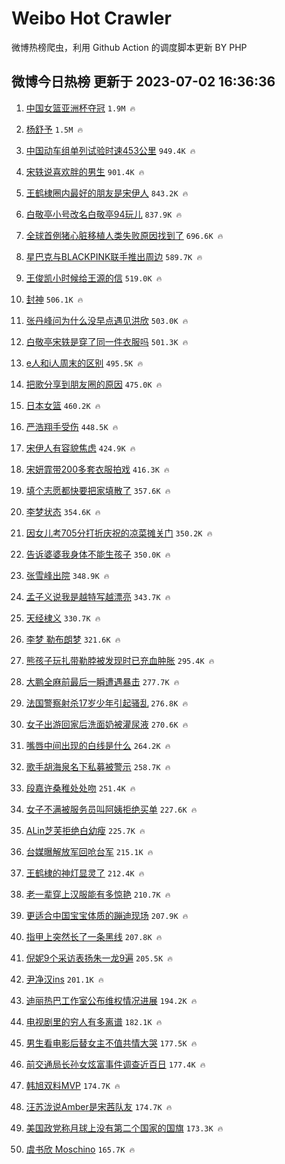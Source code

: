 # Weibo Hot Crawler 



微博热榜爬虫，利用 Github Action 的调度脚本更新 BY PHP 


## 微博今日热榜 更新于 2023-07-02 16:36:36 
1. [中国女篮亚洲杯夺冠](https://s.weibo.com/weibo?q=%23%E4%B8%AD%E5%9B%BD%E5%A5%B3%E7%AF%AE%E4%BA%9A%E6%B4%B2%E6%9D%AF%E5%A4%BA%E5%86%A0%23&t=31&band_rank=1&Refer=top) `1.9M 🔥` 

1. [杨舒予](https://s.weibo.com/weibo?q=%E6%9D%A8%E8%88%92%E4%BA%88&t=31&band_rank=2&Refer=top) `1.5M 🔥` 

1. [中国动车组单列试验时速453公里](https://s.weibo.com/weibo?q=%23%E4%B8%AD%E5%9B%BD%E5%8A%A8%E8%BD%A6%E7%BB%84%E5%8D%95%E5%88%97%E8%AF%95%E9%AA%8C%E6%97%B6%E9%80%9F453%E5%85%AC%E9%87%8C%23&t=31&band_rank=3&Refer=top) `949.4K 🔥` 

1. [宋轶说喜欢胖的男生](https://s.weibo.com/weibo?q=%23%E5%AE%8B%E8%BD%B6%E8%AF%B4%E5%96%9C%E6%AC%A2%E8%83%96%E7%9A%84%E7%94%B7%E7%94%9F%23&t=31&band_rank=4&Refer=top) `901.4K 🔥` 

1. [王鹤棣圈内最好的朋友是宋伊人](https://s.weibo.com/weibo?q=%23%E7%8E%8B%E9%B9%A4%E6%A3%A3%E5%9C%88%E5%86%85%E6%9C%80%E5%A5%BD%E7%9A%84%E6%9C%8B%E5%8F%8B%E6%98%AF%E5%AE%8B%E4%BC%8A%E4%BA%BA%23&t=31&band_rank=5&Refer=top) `843.2K 🔥` 

1. [白敬亭小号改名白敬亭94玩儿](https://s.weibo.com/weibo?q=%23%E7%99%BD%E6%95%AC%E4%BA%AD%E5%B0%8F%E5%8F%B7%E6%94%B9%E5%90%8D%E7%99%BD%E6%95%AC%E4%BA%AD94%E7%8E%A9%E5%84%BF%23&t=31&band_rank=6&Refer=top) `837.9K 🔥` 

1. [全球首例猪心脏移植人类失败原因找到了](https://s.weibo.com/weibo?q=%23%E5%85%A8%E7%90%83%E9%A6%96%E4%BE%8B%E7%8C%AA%E5%BF%83%E8%84%8F%E7%A7%BB%E6%A4%8D%E4%BA%BA%E7%B1%BB%E5%A4%B1%E8%B4%A5%E5%8E%9F%E5%9B%A0%E6%89%BE%E5%88%B0%E4%BA%86%23&t=31&band_rank=7&Refer=top) `696.6K 🔥` 

1. [星巴克与BLACKPINK联手推出周边](https://s.weibo.com/weibo?q=%23%E6%98%9F%E5%B7%B4%E5%85%8B%E4%B8%8EBLACKPINK%E8%81%94%E6%89%8B%E6%8E%A8%E5%87%BA%E5%91%A8%E8%BE%B9%23&t=31&band_rank=8&Refer=top) `589.7K 🔥` 

1. [王俊凯小时候给王源的信](https://s.weibo.com/weibo?q=%23%E7%8E%8B%E4%BF%8A%E5%87%AF%E5%B0%8F%E6%97%B6%E5%80%99%E7%BB%99%E7%8E%8B%E6%BA%90%E7%9A%84%E4%BF%A1%23&t=31&band_rank=9&Refer=top) `519.0K 🔥` 

1. [封神](https://s.weibo.com/weibo?q=%E5%B0%81%E7%A5%9E&t=31&band_rank=10&Refer=top) `506.1K 🔥` 

1. [张丹峰问为什么没早点遇见洪欣](https://s.weibo.com/weibo?q=%23%E5%BC%A0%E4%B8%B9%E5%B3%B0%E9%97%AE%E4%B8%BA%E4%BB%80%E4%B9%88%E6%B2%A1%E6%97%A9%E7%82%B9%E9%81%87%E8%A7%81%E6%B4%AA%E6%AC%A3%23&t=31&band_rank=11&Refer=top) `503.0K 🔥` 

1. [白敬亭宋轶是穿了同一件衣服吗](https://s.weibo.com/weibo?q=%23%E7%99%BD%E6%95%AC%E4%BA%AD%E5%AE%8B%E8%BD%B6%E6%98%AF%E7%A9%BF%E4%BA%86%E5%90%8C%E4%B8%80%E4%BB%B6%E8%A1%A3%E6%9C%8D%E5%90%97%23&t=31&band_rank=12&Refer=top) `501.3K 🔥` 

1. [e人和i人周末的区别](https://s.weibo.com/weibo?q=%23e%E4%BA%BA%E5%92%8Ci%E4%BA%BA%E5%91%A8%E6%9C%AB%E7%9A%84%E5%8C%BA%E5%88%AB%23&t=31&band_rank=13&Refer=top) `495.5K 🔥` 

1. [把歌分享到朋友圈的原因](https://s.weibo.com/weibo?q=%E6%8A%8A%E6%AD%8C%E5%88%86%E4%BA%AB%E5%88%B0%E6%9C%8B%E5%8F%8B%E5%9C%88%E7%9A%84%E5%8E%9F%E5%9B%A0&t=31&band_rank=14&Refer=top) `475.0K 🔥` 

1. [日本女篮](https://s.weibo.com/weibo?q=%E6%97%A5%E6%9C%AC%E5%A5%B3%E7%AF%AE&t=31&band_rank=15&Refer=top) `460.2K 🔥` 

1. [严浩翔手受伤](https://s.weibo.com/weibo?q=%23%E4%B8%A5%E6%B5%A9%E7%BF%94%E6%89%8B%E5%8F%97%E4%BC%A4%23&t=31&band_rank=16&Refer=top) `448.5K 🔥` 

1. [宋伊人有容貌焦虑](https://s.weibo.com/weibo?q=%23%E5%AE%8B%E4%BC%8A%E4%BA%BA%E6%9C%89%E5%AE%B9%E8%B2%8C%E7%84%A6%E8%99%91%23&t=31&band_rank=17&Refer=top) `424.9K 🔥` 

1. [宋妍霏带200多套衣服拍戏](https://s.weibo.com/weibo?q=%23%E5%AE%8B%E5%A6%8D%E9%9C%8F%E5%B8%A6200%E5%A4%9A%E5%A5%97%E8%A1%A3%E6%9C%8D%E6%8B%8D%E6%88%8F%23&t=31&band_rank=18&Refer=top) `416.3K 🔥` 

1. [填个志愿都快要把家填散了](https://s.weibo.com/weibo?q=%23%E5%A1%AB%E4%B8%AA%E5%BF%97%E6%84%BF%E9%83%BD%E5%BF%AB%E8%A6%81%E6%8A%8A%E5%AE%B6%E5%A1%AB%E6%95%A3%E4%BA%86%23&t=31&band_rank=19&Refer=top) `357.6K 🔥` 

1. [李梦状态](https://s.weibo.com/weibo?q=%E6%9D%8E%E6%A2%A6%E7%8A%B6%E6%80%81&t=31&band_rank=20&Refer=top) `354.6K 🔥` 

1. [因女儿考705分打折庆祝的凉菜摊关门](https://s.weibo.com/weibo?q=%23%E5%9B%A0%E5%A5%B3%E5%84%BF%E8%80%83705%E5%88%86%E6%89%93%E6%8A%98%E5%BA%86%E7%A5%9D%E7%9A%84%E5%87%89%E8%8F%9C%E6%91%8A%E5%85%B3%E9%97%A8%23&t=31&band_rank=21&Refer=top) `350.2K 🔥` 

1. [告诉婆婆我身体不能生孩子](https://s.weibo.com/weibo?q=%23%E5%91%8A%E8%AF%89%E5%A9%86%E5%A9%86%E6%88%91%E8%BA%AB%E4%BD%93%E4%B8%8D%E8%83%BD%E7%94%9F%E5%AD%A9%E5%AD%90%23&t=31&band_rank=22&Refer=top) `350.0K 🔥` 

1. [张雪峰出院](https://s.weibo.com/weibo?q=%23%E5%BC%A0%E9%9B%AA%E5%B3%B0%E5%87%BA%E9%99%A2%23&t=31&band_rank=23&Refer=top) `348.9K 🔥` 

1. [孟子义说我是越特写越漂亮](https://s.weibo.com/weibo?q=%23%E5%AD%9F%E5%AD%90%E4%B9%89%E8%AF%B4%E6%88%91%E6%98%AF%E8%B6%8A%E7%89%B9%E5%86%99%E8%B6%8A%E6%BC%82%E4%BA%AE%23&t=31&band_rank=24&Refer=top) `343.7K 🔥` 

1. [天经棣义](https://s.weibo.com/weibo?q=%E5%A4%A9%E7%BB%8F%E6%A3%A3%E4%B9%89&t=31&band_rank=25&Refer=top) `330.7K 🔥` 

1. [李梦 勒布朗梦](https://s.weibo.com/weibo?q=%E6%9D%8E%E6%A2%A6%20%E5%8B%92%E5%B8%83%E6%9C%97%E6%A2%A6&t=31&band_rank=26&Refer=top) `321.6K 🔥` 

1. [熊孩子玩扎带勒脖被发现时已充血肿胀](https://s.weibo.com/weibo?q=%23%E7%86%8A%E5%AD%A9%E5%AD%90%E7%8E%A9%E6%89%8E%E5%B8%A6%E5%8B%92%E8%84%96%E8%A2%AB%E5%8F%91%E7%8E%B0%E6%97%B6%E5%B7%B2%E5%85%85%E8%A1%80%E8%82%BF%E8%83%80%23&t=31&band_rank=27&Refer=top) `295.4K 🔥` 

1. [大鹏全麻前最后一瞬遭遇暴击](https://s.weibo.com/weibo?q=%23%E5%A4%A7%E9%B9%8F%E5%85%A8%E9%BA%BB%E5%89%8D%E6%9C%80%E5%90%8E%E4%B8%80%E7%9E%AC%E9%81%AD%E9%81%87%E6%9A%B4%E5%87%BB%23&t=31&band_rank=28&Refer=top) `277.7K 🔥` 

1. [法国警察射杀17岁少年引起骚乱](https://s.weibo.com/weibo?q=%23%E6%B3%95%E5%9B%BD%E8%AD%A6%E5%AF%9F%E5%B0%84%E6%9D%8017%E5%B2%81%E5%B0%91%E5%B9%B4%E5%BC%95%E8%B5%B7%E9%AA%9A%E4%B9%B1%23&t=31&band_rank=29&Refer=top) `276.8K 🔥` 

1. [女子出游回家后洗面奶被灌尿液](https://s.weibo.com/weibo?q=%23%E5%A5%B3%E5%AD%90%E5%87%BA%E6%B8%B8%E5%9B%9E%E5%AE%B6%E5%90%8E%E6%B4%97%E9%9D%A2%E5%A5%B6%E8%A2%AB%E7%81%8C%E5%B0%BF%E6%B6%B2%23&t=31&band_rank=30&Refer=top) `270.6K 🔥` 

1. [嘴唇中间出现的白线是什么](https://s.weibo.com/weibo?q=%23%E5%98%B4%E5%94%87%E4%B8%AD%E9%97%B4%E5%87%BA%E7%8E%B0%E7%9A%84%E7%99%BD%E7%BA%BF%E6%98%AF%E4%BB%80%E4%B9%88%23&t=31&band_rank=31&Refer=top) `264.2K 🔥` 

1. [歌手胡海泉名下私募被警示](https://s.weibo.com/weibo?q=%23%E6%AD%8C%E6%89%8B%E8%83%A1%E6%B5%B7%E6%B3%89%E5%90%8D%E4%B8%8B%E7%A7%81%E5%8B%9F%E8%A2%AB%E8%AD%A6%E7%A4%BA%23&t=31&band_rank=32&Refer=top) `258.7K 🔥` 

1. [段嘉许桑稚处处吻](https://s.weibo.com/weibo?q=%23%E6%AE%B5%E5%98%89%E8%AE%B8%E6%A1%91%E7%A8%9A%E5%A4%84%E5%A4%84%E5%90%BB%23&t=31&band_rank=33&Refer=top) `251.4K 🔥` 

1. [女子不满被服务员叫阿姨拒绝买单](https://s.weibo.com/weibo?q=%23%E5%A5%B3%E5%AD%90%E4%B8%8D%E6%BB%A1%E8%A2%AB%E6%9C%8D%E5%8A%A1%E5%91%98%E5%8F%AB%E9%98%BF%E5%A7%A8%E6%8B%92%E7%BB%9D%E4%B9%B0%E5%8D%95%23&t=31&band_rank=34&Refer=top) `227.6K 🔥` 

1. [ALin芝芙拒绝白幼瘦](https://s.weibo.com/weibo?q=%23ALin%E8%8A%9D%E8%8A%99%E6%8B%92%E7%BB%9D%E7%99%BD%E5%B9%BC%E7%98%A6%23&t=31&band_rank=35&Refer=top) `225.7K 🔥` 

1. [台媒曝解放军回呛台军](https://s.weibo.com/weibo?q=%23%E5%8F%B0%E5%AA%92%E6%9B%9D%E8%A7%A3%E6%94%BE%E5%86%9B%E5%9B%9E%E5%91%9B%E5%8F%B0%E5%86%9B%23&t=31&band_rank=36&Refer=top) `215.1K 🔥` 

1. [王鹤棣的神灯显灵了](https://s.weibo.com/weibo?q=%23%E7%8E%8B%E9%B9%A4%E6%A3%A3%E7%9A%84%E7%A5%9E%E7%81%AF%E6%98%BE%E7%81%B5%E4%BA%86%23&t=31&band_rank=37&Refer=top) `212.4K 🔥` 

1. [老一辈穿上汉服能有多惊艳](https://s.weibo.com/weibo?q=%23%E8%80%81%E4%B8%80%E8%BE%88%E7%A9%BF%E4%B8%8A%E6%B1%89%E6%9C%8D%E8%83%BD%E6%9C%89%E5%A4%9A%E6%83%8A%E8%89%B3%23&t=31&band_rank=38&Refer=top) `210.7K 🔥` 

1. [更适合中国宝宝体质的蹦迪现场](https://s.weibo.com/weibo?q=%23%E6%9B%B4%E9%80%82%E5%90%88%E4%B8%AD%E5%9B%BD%E5%AE%9D%E5%AE%9D%E4%BD%93%E8%B4%A8%E7%9A%84%E8%B9%A6%E8%BF%AA%E7%8E%B0%E5%9C%BA%23&t=31&band_rank=39&Refer=top) `207.9K 🔥` 

1. [指甲上突然长了一条黑线](https://s.weibo.com/weibo?q=%23%E6%8C%87%E7%94%B2%E4%B8%8A%E7%AA%81%E7%84%B6%E9%95%BF%E4%BA%86%E4%B8%80%E6%9D%A1%E9%BB%91%E7%BA%BF%23&t=31&band_rank=40&Refer=top) `207.8K 🔥` 

1. [倪妮9个采访表扬朱一龙9遍](https://s.weibo.com/weibo?q=%23%E5%80%AA%E5%A6%AE9%E4%B8%AA%E9%87%87%E8%AE%BF%E8%A1%A8%E6%89%AC%E6%9C%B1%E4%B8%80%E9%BE%999%E9%81%8D%23&t=31&band_rank=41&Refer=top) `205.5K 🔥` 

1. [尹净汉ins](https://s.weibo.com/weibo?q=%E5%B0%B9%E5%87%80%E6%B1%89ins&t=31&band_rank=42&Refer=top) `201.1K 🔥` 

1. [迪丽热巴工作室公布维权情况进展](https://s.weibo.com/weibo?q=%23%E8%BF%AA%E4%B8%BD%E7%83%AD%E5%B7%B4%E5%B7%A5%E4%BD%9C%E5%AE%A4%E5%85%AC%E5%B8%83%E7%BB%B4%E6%9D%83%E6%83%85%E5%86%B5%E8%BF%9B%E5%B1%95%23&t=31&band_rank=43&Refer=top) `194.2K 🔥` 

1. [电视剧里的穷人有多离谱](https://s.weibo.com/weibo?q=%23%E7%94%B5%E8%A7%86%E5%89%A7%E9%87%8C%E7%9A%84%E7%A9%B7%E4%BA%BA%E6%9C%89%E5%A4%9A%E7%A6%BB%E8%B0%B1%23&t=31&band_rank=44&Refer=top) `182.1K 🔥` 

1. [男生看电影后替女主不值共情大哭](https://s.weibo.com/weibo?q=%23%E7%94%B7%E7%94%9F%E7%9C%8B%E7%94%B5%E5%BD%B1%E5%90%8E%E6%9B%BF%E5%A5%B3%E4%B8%BB%E4%B8%8D%E5%80%BC%E5%85%B1%E6%83%85%E5%A4%A7%E5%93%AD%23&t=31&band_rank=45&Refer=top) `177.5K 🔥` 

1. [前交通局长孙女炫富事件调查近百日](https://s.weibo.com/weibo?q=%23%E5%89%8D%E4%BA%A4%E9%80%9A%E5%B1%80%E9%95%BF%E5%AD%99%E5%A5%B3%E7%82%AB%E5%AF%8C%E4%BA%8B%E4%BB%B6%E8%B0%83%E6%9F%A5%E8%BF%91%E7%99%BE%E6%97%A5%23&t=31&band_rank=46&Refer=top) `177.4K 🔥` 

1. [韩旭双料MVP](https://s.weibo.com/weibo?q=%23%E9%9F%A9%E6%97%AD%E5%8F%8C%E6%96%99MVP%23&t=31&band_rank=47&Refer=top) `174.7K 🔥` 

1. [汪苏泷说Amber是宋茜队友](https://s.weibo.com/weibo?q=%23%E6%B1%AA%E8%8B%8F%E6%B3%B7%E8%AF%B4Amber%E6%98%AF%E5%AE%8B%E8%8C%9C%E9%98%9F%E5%8F%8B%23&t=31&band_rank=48&Refer=top) `174.7K 🔥` 

1. [美国政党称月球上没有第二个国家的国旗](https://s.weibo.com/weibo?q=%23%E7%BE%8E%E5%9B%BD%E6%94%BF%E5%85%9A%E7%A7%B0%E6%9C%88%E7%90%83%E4%B8%8A%E6%B2%A1%E6%9C%89%E7%AC%AC%E4%BA%8C%E4%B8%AA%E5%9B%BD%E5%AE%B6%E7%9A%84%E5%9B%BD%E6%97%97%23&t=31&band_rank=49&Refer=top) `173.3K 🔥` 

1. [虞书欣 Moschino](https://s.weibo.com/weibo?q=%E8%99%9E%E4%B9%A6%E6%AC%A3%20Moschino&t=31&band_rank=50&Refer=top) `165.7K 🔥` 


